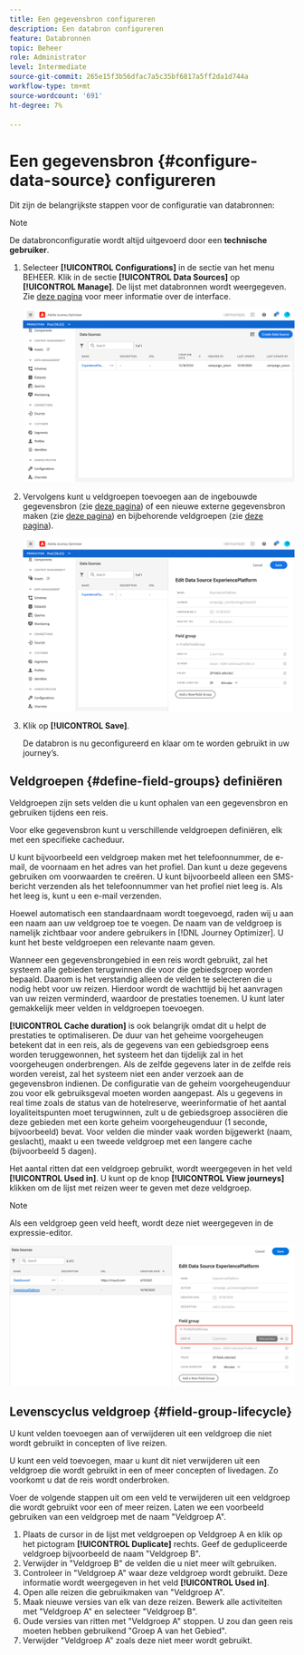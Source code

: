 ```yaml
---
title: Een gegevensbron configureren
description: Een databron configureren
feature: Databronnen
topic: Beheer
role: Administrator
level: Intermediate
source-git-commit: 265e15f3b56dfac7a5c35bf6817a5ff2da1d744a
workflow-type: tm+mt
source-wordcount: '691'
ht-degree: 7%

---
```


# Een gegevensbron {#configure-data-source} configureren

Dit zijn de belangrijkste stappen voor de configuratie van databronnen:

>[!NOTE]
>
>De databronconfiguratie wordt altijd uitgevoerd door een **technische gebruiker**.

1. Selecteer **[!UICONTROL Configurations]** in de sectie van het menu BEHEER. Klik in de sectie **[!UICONTROL Data Sources]** op **[!UICONTROL Manage]**. De lijst met databronnen wordt weergegeven. Zie [deze pagina](../user-interface.md) voor meer informatie over de interface.

   ![](../assets/journey18.png)

1. Vervolgens kunt u veldgroepen toevoegen aan de ingebouwde gegevensbron (zie [deze pagina](../datasource/adobe-experience-platform-data-source.md)) of een nieuwe externe gegevensbron maken (zie [deze pagina](../datasource/external-data-sources.md)) en bijbehorende veldgroepen (zie [deze pagina](../datasource/configure-data-sources.md#define-field-groups)).

   ![](../assets/journey23.png)

1. Klik op **[!UICONTROL Save]**.

   De databron is nu geconfigureerd en klaar om te worden gebruikt in uw journey’s.

## Veldgroepen {#define-field-groups} definiëren

Veldgroepen zijn sets velden die u kunt ophalen van een gegevensbron en gebruiken tijdens een reis.

Voor elke gegevensbron kunt u verschillende veldgroepen definiëren, elk met een specifieke cacheduur.

U kunt bijvoorbeeld een veldgroep maken met het telefoonnummer, de e-mail, de voornaam en het adres van het profiel. Dan kunt u deze gegevens gebruiken om voorwaarden te creëren. U kunt bijvoorbeeld alleen een SMS-bericht verzenden als het telefoonnummer van het profiel niet leeg is. Als het leeg is, kunt u een e-mail verzenden.

Hoewel automatisch een standaardnaam wordt toegevoegd, raden wij u aan een naam aan uw veldgroep toe te voegen. De naam van de veldgroep is namelijk zichtbaar voor andere gebruikers in [!DNL Journey Optimizer]. U kunt het beste veldgroepen een relevante naam geven.

Wanneer een gegevensbrongebied in een reis wordt gebruikt, zal het systeem alle gebieden terugwinnen die voor die gebiedsgroep worden bepaald. Daarom is het verstandig alleen de velden te selecteren die u nodig hebt voor uw reizen. Hierdoor wordt de wachttijd bij het aanvragen van uw reizen verminderd, waardoor de prestaties toenemen. U kunt later gemakkelijk meer velden in veldgroepen toevoegen.

**[!UICONTROL Cache duration]** is ook belangrijk omdat dit u helpt de prestaties te optimaliseren. De duur van het geheime voorgeheugen betekent dat in een reis, als de gegevens van een gebiedsgroep eens worden teruggewonnen, het systeem het dan tijdelijk zal in het voorgeheugen onderbrengen. Als de zelfde gegevens later in de zelfde reis worden vereist, zal het systeem niet een ander verzoek aan de gegevensbron indienen. De configuratie van de geheim voorgeheugenduur zou voor elk gebruiksgeval moeten worden aangepast. Als u gegevens in real time zoals de status van de hotelreserve, weerinformatie of het aantal loyaliteitspunten moet terugwinnen, zult u de gebiedsgroep associëren die deze gebieden met een korte geheim voorgeheugenduur (1 seconde, bijvoorbeeld) bevat. Voor velden die minder vaak worden bijgewerkt (naam, geslacht), maakt u een tweede veldgroep met een langere cache (bijvoorbeeld 5 dagen).

Het aantal ritten dat een veldgroep gebruikt, wordt weergegeven in het veld **[!UICONTROL Used in]**. U kunt op de knop **[!UICONTROL View journeys]** klikken om de lijst met reizen weer te geven met deze veldgroep.

>[!NOTE]
>
>Als een veldgroep geen veld heeft, wordt deze niet weergegeven in de expressie-editor.

![](../assets/journey3bis.png)

## Levenscyclus veldgroep {#field-group-lifecycle}

U kunt velden toevoegen aan of verwijderen uit een veldgroep die niet wordt gebruikt in concepten of live reizen.

U kunt een veld toevoegen, maar u kunt dit niet verwijderen uit een veldgroep die wordt gebruikt in een of meer concepten of livedagen. Zo voorkomt u dat de reis wordt onderbroken.

Voer de volgende stappen uit om een veld te verwijderen uit een veldgroep die wordt gebruikt voor een of meer reizen. Laten we een voorbeeld gebruiken van een veldgroep met de naam &quot;Veldgroep A&quot;.

1. Plaats de cursor in de lijst met veldgroepen op Veldgroep A en klik op het pictogram **[!UICONTROL Duplicate]** rechts. Geef de gedupliceerde veldgroep bijvoorbeeld de naam &quot;Veldgroep B&quot;.
1. Verwijder in &quot;Veldgroep B&quot; de velden die u niet meer wilt gebruiken.
1. Controleer in &quot;Veldgroep A&quot; waar deze veldgroep wordt gebruikt. Deze informatie wordt weergegeven in het veld **[!UICONTROL Used in]**.
1. Open alle reizen die gebruikmaken van &quot;Veldgroep A&quot;.
1. Maak nieuwe versies van elk van deze reizen. Bewerk alle activiteiten met &quot;Veldgroep A&quot; en selecteer &quot;Veldgroep B&quot;.
1. Oude versies van ritten met &quot;Veldgroep A&quot; stoppen. U zou dan geen reis moeten hebben gebruikend &quot;Groep A van het Gebied&quot;.
1. Verwijder &quot;Veldgroep A&quot; zoals deze niet meer wordt gebruikt.
